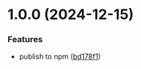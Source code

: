 # 1.0.0 (2024-12-15)


### Features

* publish to npm ([bd178f1](https://github.com/Igor-J86/snowflakes/commit/bd178f1fbf4b16ced38e727acef2fc6201fd6a1f))
